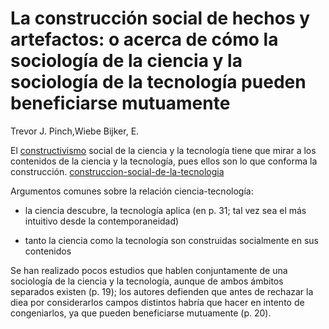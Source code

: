 # La construcción social de hechos y artefactos: o acerca de cómo la sociología de la ciencia y la sociología de la tecnología pueden beneficiarse mutuamente

Trevor J. Pinch,Wiebe Bijker, E.

El [constructivismo](constructivismo.md) social de la ciencia y la tecnología tiene que mirar a los contenidos de la ciencia y la tecnología, pues ellos son lo que conforma la construcción. [construccion-social-de-la-tecnologia](construccion-social-de-la-tecnologia.md)

Argumentos comunes sobre la relación ciencia-tecnología:

* la ciencia descubre, la tecnología aplica (en p. 31; tal vez sea el más intuitivo desde la contemporaneidad)

* tanto la ciencia como la tecnología son construidas socialmente en sus contenidos

Se han realizado pocos estudios que hablen conjuntamente de una sociología de la ciencia y la tecnología, aunque de ambos ámbitos separados existen (p. 19); los autores defienden que antes de rechazar la diea por considerarlos campos distintos habría que hacer en intento de congeniarlos, ya que pueden beneficiarse mutuamente (p. 20).
